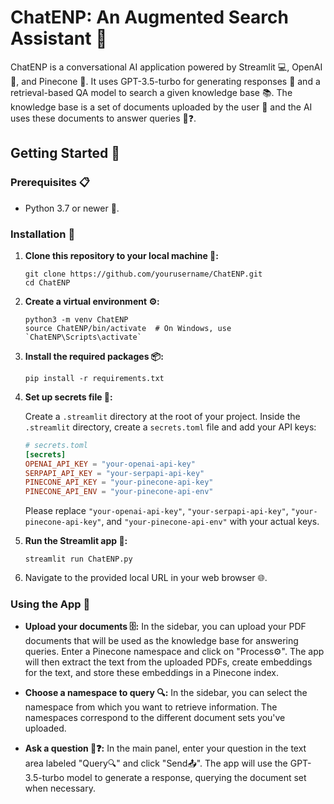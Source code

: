 # ChatENP: An Augmented Search Assistant 🤖

ChatENP is a conversational AI application powered by Streamlit 💻, OpenAI 🧠, and Pinecone 🌲. It uses GPT-3.5-turbo for generating responses 💬 and a retrieval-based QA model to search a given knowledge base 📚. The knowledge base is a set of documents uploaded by the user 👤 and the AI uses these documents to answer queries 💭❓.

## Getting Started 🚀

### Prerequisites 📋
- Python 3.7 or newer 🐍.

### Installation 🔧

1. **Clone this repository to your local machine 💾:**
    ```
    git clone https://github.com/yourusername/ChatENP.git
    cd ChatENP
    ```

2. **Create a virtual environment ⚙️:**
    ```
    python3 -m venv ChatENP
    source ChatENP/bin/activate  # On Windows, use `ChatENP\Scripts\activate`
    ```

3. **Install the required packages 📦:**
    ```
    pip install -r requirements.txt
    ```

4. **Set up secrets file 🔑:**

    Create a `.streamlit` directory at the root of your project. Inside the `.streamlit` directory, create a `secrets.toml` file and add your API keys:
    ```toml
    # secrets.toml
    [secrets]
    OPENAI_API_KEY = "your-openai-api-key"
    SERPAPI_API_KEY = "your-serpapi-api-key"
    PINECONE_API_KEY = "your-pinecone-api-key"
    PINECONE_API_ENV = "your-pinecone-api-env"
    ```
    Please replace `"your-openai-api-key"`, `"your-serpapi-api-key"`, `"your-pinecone-api-key"`, and `"your-pinecone-api-env"` with your actual keys.

5. **Run the Streamlit app 💫:**
    ```
    streamlit run ChatENP.py
    ```
6. Navigate to the provided local URL in your web browser 🌐.

### Using the App 📲

- **Upload your documents 🗄️:** In the sidebar, you can upload your PDF documents that will be used as the knowledge base for answering queries. Enter a Pinecone namespace and click on "Process⚙️". The app will then extract the text from the uploaded PDFs, create embeddings for the text, and store these embeddings in a Pinecone index.
  
- **Choose a namespace to query 🔍:** In the sidebar, you can select the namespace from which you want to retrieve information. The namespaces correspond to the different document sets you've uploaded.
  
- **Ask a question 💭❓:** In the main panel, enter your question in the text area labeled "Query🔍" and click "Send📤". The app will use the GPT-3.5-turbo model to generate a response, querying the document set when necessary.
